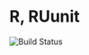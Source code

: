 # R, RUunit

![Build Status](https://travis-ci.org/cyber-dojo-languages/r-runit.svg?branch=master)

